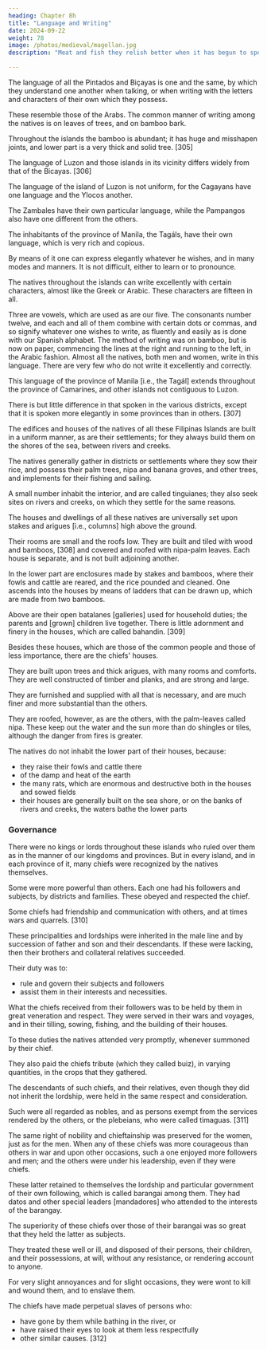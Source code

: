 ```yaml
---
heading: Chapter 8h
title: "Language and Writing"
date: 2024-09-22
weight: 78
image: /photos/medieval/magellan.jpg
description: "Meat and fish they relish better when it has begun to spoil and when it stinks"

---
```





The language of all the Pintados and Biçayas is one and the same, by which they understand one another when talking, or when writing with the letters and characters of their own which they possess.

These resemble those of the Arabs. The common manner of writing among the natives is on leaves of trees, and on bamboo bark.

Throughout the islands the bamboo is abundant; it has huge and misshapen joints, and lower part is a very thick and solid tree. [305]

The language of Luzon and those islands in its vicinity differs widely from that of the Bicayas. [306] 

The language of the island of Luzon is not uniform, for the Cagayans have one language and the Ylocos another.

The Zambales have their own particular language, while the Pampangos also have one different from the others.

The inhabitants of the province of Manila, the Tagáls, have their own language, which is very rich and copious.

By means of it one can express elegantly whatever he wishes, and in many modes and manners. It is not difficult, either to learn or to pronounce.

The natives throughout the islands can write excellently with certain characters, almost like the Greek or Arabic. These characters are fifteen in all. 

Three are vowels, which are used as are our five. The consonants number twelve, and each and all of them combine with certain dots or commas, and so signify whatever one wishes to write, as fluently and easily as is done with our Spanish alphabet. The method of writing was on bamboo, but is now on paper, commencing the lines at the right and running to the left, in the Arabic fashion. Almost all the natives, both men and women, write in this language. There are very few who do not write it excellently and correctly.

This language of the province of Manila [i.e., the Tagál] extends throughout the province of Camarines, and other islands not contiguous to Luzon. 

There is but little difference in that spoken in the various districts, except that it is spoken more elegantly in some provinces than in others. [307]

The edifices and houses of the natives of all these Filipinas Islands are built in a uniform manner, as are their settlements; for they always build them on the shores of the sea, between rivers and creeks. 

The natives generally gather in districts or settlements where they sow their rice, and possess their palm trees, nipa and banana groves, and other trees, and implements for their fishing and sailing. 

A small number inhabit the interior, and are called tinguianes; they also seek sites on rivers and creeks, on which they settle for the same reasons.

The houses and dwellings of all these natives are universally set upon stakes and arigues [i.e., columns] high above the ground. 

Their rooms are small and the roofs low. They are built and tiled with wood and bamboos, [308] and covered and roofed with nipa-palm leaves. Each house is separate, and is not built adjoining another. 

In the lower part are enclosures made by stakes and bamboos, where their fowls and cattle are reared, and the rice pounded and cleaned. One ascends into the houses by means of ladders that can be drawn up, which are made from two bamboos. 

Above are their open batalanes [galleries] used for household duties; the parents and [grown] children live together. There is little adornment and finery in the houses, which are called bahandin. [309]

Besides these houses, which are those of the common people and those of less importance, there are the chiefs' houses. 

They are built upon trees and thick arigues, with many rooms and comforts. They are well constructed of timber and planks, and are strong and large. 

They are furnished and supplied with all that is necessary, and are much finer and more substantial than the others. 

They are roofed, however, as are the others, with the palm-leaves called nipa. These keep out the water and the sun more than do shingles or tiles, although the danger from fires is greater.

The natives do not inhabit the lower part of their houses, because:
- they raise their fowls and cattle there
- of the damp and heat of the earth
- the many rats, which are enormous and destructive both in the houses and sowed fields
- their houses are generally built on the sea shore, or on the banks of rivers and creeks, the waters bathe the lower parts

<!-- , and the latter are consequently left open. -->

### Governance

There were no kings or lords throughout these islands who ruled over them as in the manner of our kingdoms and provinces. But in every island, and in each province of it, many chiefs were recognized by the natives themselves. 

Some were more powerful than others. Each one had his followers and subjects, by districts and families. These obeyed and respected the chief.

Some chiefs had friendship and communication with others, and at times wars and quarrels. [310]

These principalities and lordships were inherited in the male line and by succession of father and son and their descendants. If these were lacking, then their brothers and collateral relatives succeeded.

Their duty was to:
- rule and govern their subjects and followers
- assist them in their interests and necessities.

What the chiefs received from their followers was to be held by them in great veneration and respect. They were served in their wars and voyages, and in their tilling, sowing, fishing, and the building of their houses.

To these duties the natives attended very promptly, whenever summoned by their chief. 

They also paid the chiefs tribute (which they called buiz), in varying quantities, in the crops that they gathered. 

The descendants of such chiefs, and their relatives, even though they did not inherit the lordship, were held in the same respect and consideration. 

Such were all regarded as nobles, and as persons exempt from the services rendered by the others, or the plebeians, who were called timaguas. [311] 

The same right of nobility and chieftainship was preserved for the women, just as for the men. When any of these chiefs was more courageous than others in war and upon other occasions, such a one enjoyed more followers and men; and the others were under his leadership, even if they were chiefs. 

These latter retained to themselves the lordship and particular government of their own following, which is called barangai among them. They had datos and other special leaders [mandadores] who attended to the interests of the barangay.

The superiority of these chiefs over those of their barangai was so great that they held the latter as subjects.

They treated these well or ill, and disposed of their persons, their children, and their possessions, at will, without any resistance, or rendering account to anyone. 

For very slight annoyances and for slight occasions, they were wont to kill and wound them, and to enslave them.

The chiefs have made perpetual slaves of persons who:
- have gone by them while bathing in the river, or
- have raised their eyes to look at them less respectfully 
- other similar causes. [312]

